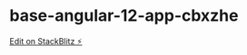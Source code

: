 # base-angular-12-app-cbxzhe

[Edit on StackBlitz ⚡️](https://stackblitz.com/edit/base-angular-12-app-cbxzhe)